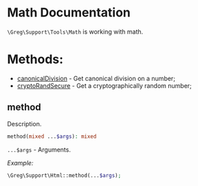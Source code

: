 # Math Documentation

`\Greg\Support\Tools\Math` is working with math.

# Methods:

* [canonicalDivision](#canonicaldivision) - Get canonical division on a number;
* [cryptoRandSecure](#cryptorandsecure) - Get a cryptographically random number;

## method

Description.

```php
method(mixed ...$args): mixed
```

`...$args` - Arguments.

_Example:_

```php
\Greg\Support\Html::method(...$args);
```
